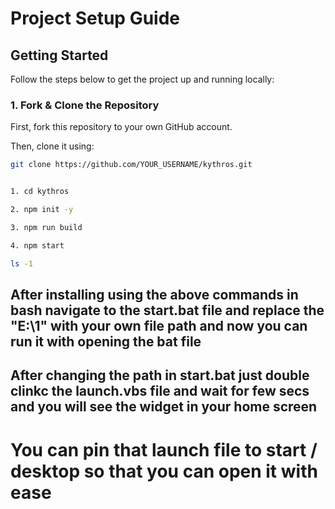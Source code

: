 # Project Setup Guide

## Getting Started

Follow the steps below to get the project up and running locally:

### 1. Fork & Clone the Repository

First, fork this repository to your own GitHub account.

Then, clone it using:

```bash
git clone https://github.com/YOUR_USERNAME/kythros.git


1. cd kythros

2. npm init -y

3. npm run build

4. npm start

ls -1
```

## After installing using the above commands in bash navigate to the start.bat file and replace the "E:\1" with your own file path and now you can run it with opening the bat file 

## After changing the path in start.bat just double clinkc the launch.vbs file and wait for few secs and you will see the widget in your home screen 
# You can pin that launch file to start / desktop so that you can open it with ease




